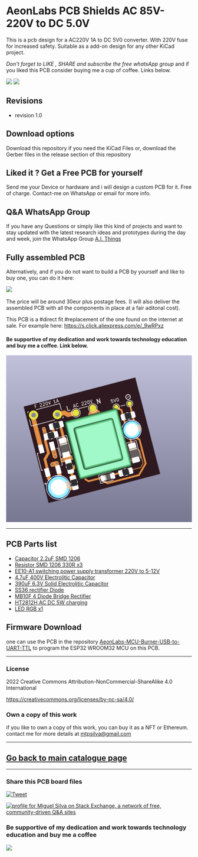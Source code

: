 # AeonLabs PCB Shields AC 85V-220V to DC 5.0V
 This is a pcb design for a AC220V 1A to DC 5V0 converter. With 220V fuse for increased safety. Suitable as a add-on design for any other KiCad project.


*Don't forget to LIKE , SHARE and subscribe the free whatsApp group* and if you liked this PCB consider buying me a cup of coffee. Links below.

![](https://views.whatilearened.today/views/github/aeonSolutions/AeonLabs-PCB-Shields-AC220DC5V0.svg)
![](https://img.shields.io/github/downloads/aeonSolutions/AeonLabs-PCB-Shields-AC220DC5V0/total)

## Revisions
- revision 1.0
 

## Download options
Download this repository if you need the KiCad Files or, download the Gerber files in the release section of this repository

## Liked it ? Get a Free PCB for yourself
Send me your Device or hardware and i will design a custom PCB for it. Free of charge. Contact-me on WhatsApp or email for more info. 

## Q&A WhatsApp Group
If you have any Questions or simply  like this kind of projects and want to stay updated with the latest research ideas and prototypes during the day and week, join the WhatsApp Group
[A.I. Things](https://chat.whatsapp.com/FkNC7u83kuy2QRA5sqjBVg)

## Fully assembled PCB
Alternatively, and if you do not want to build a PCB by yourself and like to buy one, you can do it here:

[![](https://github.com/aeonSolutions/PCB-Prototyping-Catalogue/blob/main/tindie_sell.png)](https://www.tindie.com/stores/aeonlabs/)

The price will be around 30eur plus postage fees.
(I will also deliver the assembled PCB with all the components in place at a fair aditonal cost).

This PCB is a #direct fit #replacement of the one found on the internet at sale. For example here: https://s.click.aliexpress.com/e/_9wRPxz

#### Be supportive of my dedication and work towards technology education and buy me a coffee. Link below.

![](https://github.com/aeonSolutions/AeonLabs-PCB-Shields-AC220DC5V0/blob/main/designs/pcb_front.png)

________________________________________________________________________________________________________________

## PCB Parts list
- [Capacitor 2.2uF SMD 1206](https://s.click.aliexpress.com/e/_AVdmzr)
- [Resistor SMD 1206 330R x3 ](https://s.click.aliexpress.com/e/_A7OXrR)
- [EE10-A1 switching power supply transformer 220V to 5-12V](https://s.click.aliexpress.com/e/_DDHkwsf)
- [4.7uF 400V Electrolitic Capacitor](https://s.click.aliexpress.com/e/_DlkOyWT)
- [390uF 6.3V Solid Electrolitic Capacitor](https://s.click.aliexpress.com/e/_DkZ4zmf)
- [SS36 rectifier Diode](https://s.click.aliexpress.com/e/_DFlMjfv)
- [MB10F 4 Diode Bridge Rectifier](https://s.click.aliexpress.com/e/_DcfTow3)
- [HT2812H AC DC 5W charging](https://s.click.aliexpress.com/e/_Dk6dCGB)
- [LED RGB x1]( https://s.click.aliexpress.com/e/_AccXHT)



## Firmware Download 
one can use the PCB in the repository [AeonLabs-MCU-Burner-USB-to-UART-TTL](https://github.com/aeonSolutions/AeonLabs-MCU-Burner-USB-to-UART-TTL) to program the ESP32 WROOM32 MCU on this PCB.

______________________________________________________________________________________________________________________________

### License
2022 Creative Commons Attribution-NonCommercial-ShareAlike 4.0 International

https://creativecommons.org/licenses/by-nc-sa/4.0/

### Own a copy of this work
if you like to own a copy of this work, you can buy it as a NFT or Ethereum. contact me for more details at mtpsilva@gmail.com
________________________________________________________________________________________________________________
## [Go back to main catalogue page](https://github.com/aeonSolutions/PCB-Prototyping-Catalogue)
________________________________________________________________________________________________________________

### Share this PCB board files
[![Tweet](https://img.shields.io/twitter/url/http/shields.io.svg?style=social)](https://twitter.com/intent/tweet?original_referer=https%3A%2F%2Fjitpack.io%2F&ref_src=twsrc%5Etfw&text=Version%201.0%20of%20![](https://github.com/aeonSolutions/AeonLabs-PCB-Shields-AC220DC5V0/blob/main/designs/pcb_back.png)%20is%20now%20available%20on%20&tw_p=tweetbutton&url=http%3A%2F%2Fgithub.com%2FaeonSolutions%2F![](https://github.com/aeonSolutions/AeonLabs-PCB-Shields-AC220DC5V0/blob/main/designs/pcb_back.png))

<a href="https://stackexchange.com/users/18907312/miguel-silva"><img src="https://stackexchange.com/users/flair/18907312.png" width="208" height="58" alt="profile for Miguel Silva on Stack Exchange, a network of free, community-driven Q&amp;A sites" title="profile for Miguel Silva on Stack Exchange, a network of free, community-driven Q&amp;A sites" /></a>

### Be supportive of my dedication and work towards technology education and buy me a coffee

[<img src="https://cdn.buymeacoffee.com/buttons/v2/default-yellow.png" data-canonical-src="https://cdn.buymeacoffee.com/buttons/v2/default-yellow.png" height="70" />](https://www.buymeacoffee.com/migueltomas)

